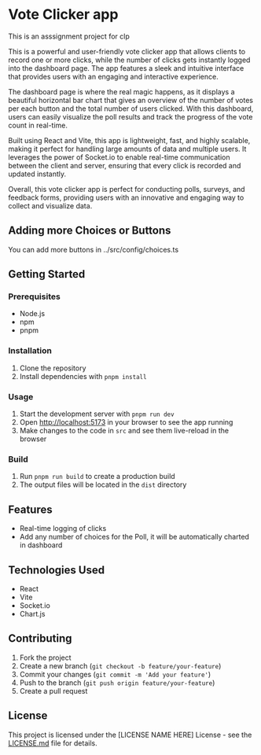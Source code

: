 # Vote Clicker app

This is an asssignment project for clp

This is a powerful and user-friendly vote clicker app that allows clients to record one or more clicks, while the number of clicks gets instantly logged into the dashboard page. The app features a sleek and intuitive interface that provides users with an engaging and interactive experience.

The dashboard page is where the real magic happens, as it displays a beautiful horizontal bar chart that gives an overview of the number of votes per each button and the total number of users clicked. With this dashboard, users can easily visualize the poll results and track the progress of the vote count in real-time.

Built using React and Vite, this app is lightweight, fast, and highly scalable, making it perfect for handling large amounts of data and multiple users. It leverages the power of Socket.io to enable real-time communication between the client and server, ensuring that every click is recorded and updated instantly.

Overall, this vote clicker app is perfect for conducting polls, surveys, and feedback forms, providing users with an innovative and engaging way to collect and visualize data.

## Adding more Choices or Buttons

You can add more buttons in ../src/config/choices.ts

## Getting Started

### Prerequisites

- Node.js
- npm
- pnpm

### Installation

1. Clone the repository
2. Install dependencies with `pnpm install`

### Usage

1. Start the development server with `pnpm run dev`
2. Open [http://localhost:5173](http://localhost:5173) in your browser to see the app running
3. Make changes to the code in `src` and see them live-reload in the browser

### Build

1. Run `pnpm run build` to create a production build
2. The output files will be located in the `dist` directory

## Features

- Real-time logging of clicks
- Add any number of choices for the Poll, it will be automatically charted in dashboard

## Technologies Used

- React
- Vite
- Socket.io
- Chart.js

## Contributing

1. Fork the project
2. Create a new branch (`git checkout -b feature/your-feature`)
3. Commit your changes (`git commit -m 'Add your feature'`)
4. Push to the branch (`git push origin feature/your-feature`)
5. Create a pull request

## License

This project is licensed under the [LICENSE NAME HERE] License - see the [LICENSE.md](LICENSE.md) file for details.
